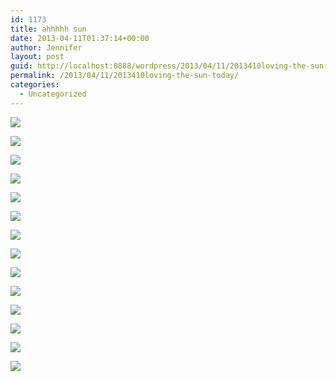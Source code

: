 ```yaml
---
id: 1173
title: ahhhhh sun
date: 2013-04-11T01:37:14+00:00
author: Jennifer
layout: post
guid: http://localhost:8888/wordpress/2013/04/11/2013410loving-the-sun-today/
permalink: /2013/04/11/2013410loving-the-sun-today/
categories:
  - Uncategorized
---
```

<div class="image-gallery-wrapper">
  <p>
    <img src="http://static1.squarespace.com/static/50db6bb3e4b015296cd43789/50dfa5b1e4b0dc6320e0b5ea/51660d29e4b00ae130cd87f7/1365643545546/2013-04-10+16.20.37.jpg.37.jpg?format=original" />
  </p>
  
  <p>
    <img src="http://static1.squarespace.com/static/50db6bb3e4b015296cd43789/50dfa5b1e4b0dc6320e0b5ea/51660dcde4b0d2481679435a/1365643688344/2013-04-10+16.26.16.jpg.16.jpg?format=original" />
  </p>
  
  <p>
    <img src="http://static1.squarespace.com/static/50db6bb3e4b015296cd43789/50dfa5b1e4b0dc6320e0b5ea/51660ce9e4b0d24816793eca/1365642482139/2013-04-10+16.27.46.jpg.46.jpg?format=original" />
  </p>
  
  <p>
    <img src="http://static1.squarespace.com/static/50db6bb3e4b015296cd43789/50dfa5b1e4b0dc6320e0b5ea/51660e08e4b060cd91943719/1365642772851/2013-04-10+16.26.37.jpg.37.jpg?format=original" />
  </p>
  
  <p>
    <img src="http://static1.squarespace.com/static/50db6bb3e4b015296cd43789/50dfa5b1e4b0dc6320e0b5ea/51660d0de4b035d7482e4d7d/1365643405370/2013-04-10+16.20.32.jpg.32.jpg?format=original" />
  </p>
  
  <p>
    <img src="http://static1.squarespace.com/static/50db6bb3e4b015296cd43789/50dfa5b1e4b0dc6320e0b5ea/51660d45e4b0d24816793fa1/1365642578639/2013-04-10+16.25.48.jpg.48.jpg?format=original" />
  </p>
  
  <p>
    <img src="http://static1.squarespace.com/static/50db6bb3e4b015296cd43789/50dfa5b1e4b0dc6320e0b5ea/51660de1e4b060cd919436ad/1365642729041/2013-04-10+16.26.19.jpg.19.jpg?format=original" />
  </p>
  
  <p>
    <img src="http://static1.squarespace.com/static/50db6bb3e4b015296cd43789/50dfa5b1e4b0dc6320e0b5ea/51660df3e4b035d7482e50c1/1365642752030/2013-04-10+16.26.33.jpg.33.jpg?format=original" />
  </p>
  
  <p>
    <img src="http://static1.squarespace.com/static/50db6bb3e4b015296cd43789/50dfa5b1e4b0dc6320e0b5ea/51660e23e4b060cd9194374a/1365644187087/2013-04-10+16.26.49.jpg.49.jpg?format=original" />
  </p>
  
  <p>
    <img src="http://static1.squarespace.com/static/50db6bb3e4b015296cd43789/50dfa5b1e4b0dc6320e0b5ea/51660e69e4b053615296aca8/1365642868579/2013-04-10+16.53.42.jpg.42.jpg?format=original" />
  </p>
  
  <p>
    <img src="http://static1.squarespace.com/static/50db6bb3e4b015296cd43789/50dfa5b1e4b0dc6320e0b5ea/51660e87e4b060cd91943817/1365642896401/2013-04-10+16.53.47.jpg.47.jpg?format=original" />
  </p>
  
  <p>
    <img src="http://static1.squarespace.com/static/50db6bb3e4b015296cd43789/50dfa5b1e4b0dc6320e0b5ea/51660ebee4b07ccd0c1c77af/1365642954669/2013-04-10+16.53.52.jpg.52.jpg?format=original" />
  </p>
  
  <p>
    <img src="http://static1.squarespace.com/static/50db6bb3e4b015296cd43789/50dfa5b1e4b0dc6320e0b5ea/51660ef5e4b0f61ca30c2007/1365643009884/2013-04-10+16.56.29.jpg.29.jpg?format=original" />
  </p>
  
  <p>
    <img src="http://static1.squarespace.com/static/50db6bb3e4b015296cd43789/50dfa5b1e4b0dc6320e0b5ea/516612eee4b053615296b99e/1365644021504/2013-04-10+16.53.27.jpg.27.jpg?format=original" />
  </p>
</div>